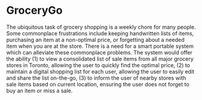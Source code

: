 GroceryGo
==========
The ubiquitous task of grocery shopping is a weekly chore for many people. Some commonplace frustrations include keeping handwritten lists of items, purchasing an item at a non-optimal price, or forgetting about a needed item when you are at the store. There is a need for a smart portable system which can alleviate these commonplace problems. The system would offer the ability (1) to view a consolidated list of sale items from all major grocery stores in Toronto, allowing the user to quickly find the optimal price, (2) to maintain a digital shopping list for each user, allowing the user to easily edit and share the list on-the-go, (3) to inform the user of nearby stores with sale items based on current location, ensuring the user does not forget to buy an item or miss a sale.

